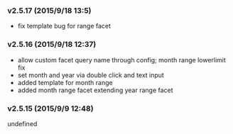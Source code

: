 ### v2.5.17	(2015/9/18 13:5)
* fix template bug for range facet

### v2.5.16	(2015/9/18 12:37)
* allow custom facet query name through config; month range lowerlimit fix
* set month and year via double click and text input
* added template for month range
* added month range facet extending year range facet

### v2.5.15	(2015/9/9 12:48)


undefined
